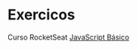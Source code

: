 # Exercicos
Curso RocketSeat [JavaScript Básico](https://app.rocketseat.com.br/node/curso-java-script)



